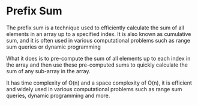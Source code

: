 # Prefix Sum

The prefix sum is a technique used to efficiently calculate the sum of all elements in an array up to a specified index. It is also known as cumulative sum, and it is often used in various computational problems such as range sum queries or dynamic programming

What it does is to  pre-compute the sum of all elements up to each index in the array and then use these pre-computed sums to quickly calculate the sum of any sub-array in the array.

It has time complexity of O(n) and a space complexity of O(n), it is efficient and widely used in various computational problems such as range sum queries, dynamic programming and more.
